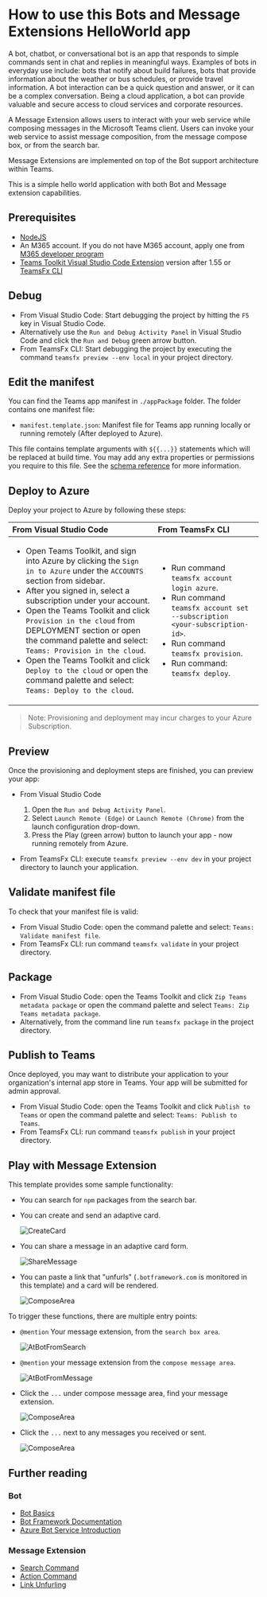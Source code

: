 # How to use this Bots and Message Extensions HelloWorld app

A bot, chatbot, or conversational bot is an app that responds to simple commands sent in chat and replies in meaningful ways. Examples of bots in everyday use include: bots that notify about build failures, bots that provide information about the weather or bus schedules, or provide travel information. A bot interaction can be a quick question and answer, or it can be a complex conversation. Being a cloud application, a bot can provide valuable and secure access to cloud services and corporate resources.

A Message Extension allows users to interact with your web service while composing messages in the Microsoft Teams client. Users can invoke your web service to assist message composition, from the message compose box, or from the search bar.

Message Extensions are implemented on top of the Bot support architecture within Teams.

This is a simple hello world application with both Bot and Message extension capabilities.

## Prerequisites

- [NodeJS](https://nodejs.org/en/)
- An M365 account. If you do not have M365 account, apply one from [M365 developer program](https://developer.microsoft.com/en-us/microsoft-365/dev-program)
- [Teams Toolkit Visual Studio Code Extension](https://aka.ms/teams-toolkit) version after 1.55 or [TeamsFx CLI](https://aka.ms/teamsfx-cli)

## Debug

- From Visual Studio Code: Start debugging the project by hitting the `F5` key in Visual Studio Code.
- Alternatively use the `Run and Debug Activity Panel` in Visual Studio Code and click the `Run and Debug` green arrow button.
- From TeamsFx CLI: Start debugging the project by executing the command `teamsfx preview --env local` in your project directory.

## Edit the manifest

You can find the Teams app manifest in `./appPackage` folder. The folder contains one manifest file:
* `manifest.template.json`: Manifest file for Teams app running locally or running remotely (After deployed to Azure).

This file contains template arguments with `${{...}}` statements which will be replaced at build time. You may add any extra properties or permissions you require to this file. See the [schema reference](https://docs.microsoft.com/en-us/microsoftteams/platform/resources/schema/manifest-schema) for more information.

## Deploy to Azure

Deploy your project to Azure by following these steps:

| From Visual Studio Code                                                                                                                                                                                                                                                                                                                                                  | From TeamsFx CLI                                                                                                                                                                                                                    |
| :----------------------------------------------------------------------------------------------------------------------------------------------------------------------------------------------------------------------------------------------------------------------------------------------------------------------------------------------------------------------- | :---------------------------------------------------------------------------------------------------------------------------------------------------------------------------------------------------------------------------------- |
| <ul><li>Open Teams Toolkit, and sign into Azure by clicking the `Sign in to Azure` under the `ACCOUNTS` section from sidebar.</li> <li>After you signed in, select a subscription under your account.</li><li>Open the Teams Toolkit and click `Provision in the cloud` from DEPLOYMENT section or open the command palette and select: `Teams: Provision in the cloud`.</li><li>Open the Teams Toolkit and click `Deploy to the cloud` or open the command palette and select: `Teams: Deploy to the cloud`.</li></ul> | <ul> <li>Run command `teamsfx account login azure`.</li> <li>Run command `teamsfx account set --subscription <your-subscription-id>`.</li> <li> Run command `teamsfx provision`.</li> <li>Run command: `teamsfx deploy`. </li></ul> |

> Note: Provisioning and deployment may incur charges to your Azure Subscription.

## Preview

Once the provisioning and deployment steps are finished, you can preview your app:

- From Visual Studio Code

  1. Open the `Run and Debug Activity Panel`.
  1. Select `Launch Remote (Edge)` or `Launch Remote (Chrome)` from the launch configuration drop-down.
  1. Press the Play (green arrow) button to launch your app - now running remotely from Azure.

- From TeamsFx CLI: execute `teamsfx preview --env dev` in your project directory to launch your application.

## Validate manifest file

To check that your manifest file is valid:

- From Visual Studio Code: open the command palette and select: `Teams: Validate manifest file`.
- From TeamsFx CLI: run command `teamsfx validate` in your project directory.

## Package

- From Visual Studio Code: open the Teams Toolkit and click `Zip Teams metadata package` or open the command palette and select `Teams: Zip Teams metadata package`.
- Alternatively, from the command line run `teamsfx package` in the project directory.

## Publish to Teams

Once deployed, you may want to distribute your application to your organization's internal app store in Teams. Your app will be submitted for admin approval.

- From Visual Studio Code: open the Teams Toolkit and click `Publish to Teams` or open the command palette and select: `Teams: Publish to Teams`.
- From TeamsFx CLI: run command `teamsfx publish` in your project directory.

## Play with Message Extension

This template provides some sample functionality:

- You can search for `npm` packages from the search bar.

- You can create and send an adaptive card.

  ![CreateCard](./images/AdaptiveCard.png)

- You can share a message in an adaptive card form.

  ![ShareMessage](./images/ShareMessage.png)

- You can paste a link that "unfurls" (`.botframework.com` is monitored in this template) and a card will be rendered.

  ![ComposeArea](./images/LinkUnfurlingImage.png)

To trigger these functions, there are multiple entry points:

- `@mention` Your message extension, from the `search box area`.

  ![AtBotFromSearch](./images/AtBotFromSearch.png)

- `@mention` your message extension from the `compose message area`.

  ![AtBotFromMessage](./images/AtBotInMessage.png)

- Click the `...` under compose message area, find your message extension.

  ![ComposeArea](./images/ThreeDot.png)

- Click the `...` next to any messages you received or sent.

  ![ComposeArea](./images/ThreeDotOnMessage.png)

## Further reading

### Bot

- [Bot Basics](https://docs.microsoft.com/azure/bot-service/bot-builder-basics?view=azure-bot-service-4.0)
- [Bot Framework Documentation](https://docs.botframework.com/)
- [Azure Bot Service Introduction](https://docs.microsoft.com/azure/bot-service/bot-service-overview-introduction?view=azure-bot-service-4.0)

### Message Extension

- [Search Command](https://docs.microsoft.com/en-us/microsoftteams/platform/messaging-extensions/how-to/search-commands/define-search-command)
- [Action Command](https://docs.microsoft.com/en-us/microsoftteams/platform/messaging-extensions/how-to/action-commands/define-action-command)
- [Link Unfurling](https://docs.microsoft.com/en-us/microsoftteams/platform/messaging-extensions/how-to/link-unfurling?tabs=dotnet)
